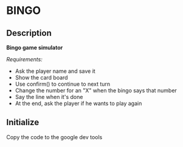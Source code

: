 # BINGO 


## Description
**Bingo game simulator**


_Requirements:_

* Ask the player name and save it
* Show the card board
* Use confirm() to continue to next turn
* Change the number for an "X" when the bingo says that number
* Say the line when it's done
* At the end, ask the player if he wants to play again

## Initialize

Copy the code to the google dev tools



